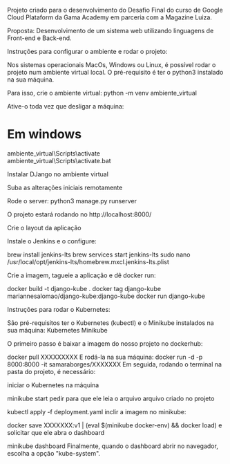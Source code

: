 Projeto criado para o desenvolvimento do Desafio Final do curso de Google Cloud Plataform da Gama Academy em parceria com a Magazine Luiza.

Proposta:
Desenvolvimento de um sistema web utilizando linguagens de Front-end e Back-end.

Instruções para configurar o ambiente e rodar o projeto:

Nos sistemas operacionais MacOs, Windows ou Linux, é possível rodar o projeto num ambiente virtual local. O pré-requisito é ter o python3 instalado na sua máquina.

Para isso, crie o ambiente virtual: 
python -m venv ambiente_virtual

Ative-o toda vez que desligar a máquina: 
# Em windows
ambiente_virtual\Scripts\activate    
ambiente_virtual\Scripts\activate.bat

Instalar DJango no ambiente virtual

Suba as alterações iniciais remotamente

Rode o server:
python3 manage.py runserver

O projeto estará rodando no http://localhost:8000/

Crie o layout da aplicação

Instale o Jenkins e o configure:

brew install jenkins-lts
brew services start jenkins-lts
sudo nano /usr/local/opt/jenkins-lts/homebrew.mxcl.jenkins-lts.plist

Crie a imagem, tagueie a aplicação e dê docker run:

docker build -t django-kube .
docker tag django-kube mariannesalomao/django-kube:django-kube
docker run django-kube

Instruções para rodar o Kubernetes:

São pré-requisitos ter o Kubernetes (kubectl) e o Minikube instalados na sua máquina:
Kubernetes
Minikube

O primeiro passo é baixar a imagem do nosso projeto no dockerhub:

docker pull XXXXXXXXX
E rodá-la na sua máquina:
docker run -d -p 8000:8000 -it samaraborges/XXXXXXX
Em seguida, rodando o terminal na pasta do projeto, é necessário:

iniciar o Kubernetes na máquina

minikube start
pedir para que ele leia o arquivo arquivo criado no projeto

kubectl apply -f deployment.yaml
inclir a imagem no minikube:

docker save XXXXXXX:v1 | (eval $(minikube docker-env) && docker load) e solicitar que ele abra o dashboard

minikube dashboard
Finalmente, quando o dashboard abrir no navegador, escolha a opção "kube-system".

